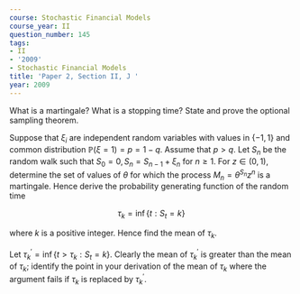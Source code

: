 ```yaml
---
course: Stochastic Financial Models
course_year: II
question_number: 145
tags:
- II
- '2009'
- Stochastic Financial Models
title: 'Paper 2, Section II, J '
year: 2009
---
```




What is a martingale? What is a stopping time? State and prove the optional sampling theorem.

Suppose that $\xi_{i}$ are independent random variables with values in $\{-1,1\}$ and common distribution $\mathbb{P}(\xi=1)=p=1-q$. Assume that $p>q$. Let $S_{n}$ be the random walk such that $S_{0}=0, S_{n}=S_{n-1}+\xi_{n}$ for $n \geqslant 1$. For $z \in(0,1)$, determine the set of values of $\theta$ for which the process $M_{n}=\theta^{S_{n}} z^{n}$ is a martingale. Hence derive the probability generating function of the random time

$$\tau_{k}=\inf \left\{t: S_{t}=k\right\}$$

where $k$ is a positive integer. Hence find the mean of $\tau_{k}$.

Let $\tau_{k}^{\prime}=\inf \left\{t>\tau_{k}: S_{t}=k\right\}$. Clearly the mean of $\tau_{k}^{\prime}$ is greater than the mean of $\tau_{k}$; identify the point in your derivation of the mean of $\tau_{k}$ where the argument fails if $\tau_{k}$ is replaced by $\tau_{k}^{\prime}$.